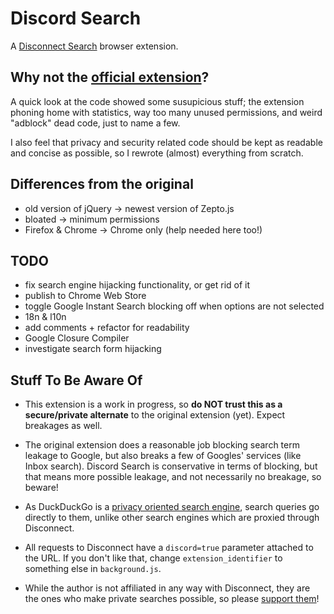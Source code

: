 # Discord Search

A [Disconnect Search](https://www.disconnect.me/search) browser extension.

## Why not the [official extension](https://github.com/disconnectme/search)?

A quick look at the code showed some susupicious stuff;
the extension phoning home with statistics, way too many unused permissions,
and weird "adblock" dead code, just to name a few.

I also feel that privacy and security related code should be kept as readable
and concise as possible, so I rewrote (almost) everything from scratch.

## Differences from the original

- old version of jQuery -> newest version of Zepto.js
- bloated -> minimum permissions
- Firefox & Chrome -> Chrome only (help needed here too!)

## TODO

- fix search engine hijacking functionality, or get rid of it
- publish to Chrome Web Store
- toggle Google Instant Search blocking off when options are not selected
- 18n & l10n
- add comments + refactor for readability
- Google Closure Compiler
- investigate search form hijacking

## Stuff To Be Aware Of

- This extension is a work in progress, so **do NOT trust this as a secure/private
alternate** to the original extension (yet). Expect breakages as well.

- The original extension does a reasonable job blocking search term leakage to
Google, but also breaks a few of Googles' services (like Inbox search).
Discord Search is conservative in terms of blocking, but that means more possible
leakage, and not necessarily no breakage, so beware!

- As DuckDuckGo is a [privacy oriented search engine](https://duckduckgo.com/privacy), search queries
go directly to them, unlike other search engines which are proxied through Disconnect.

- All requests to Disconnect have a ```discord=true``` parameter attached to the URL.
If you don't like that, change ```extension_identifier``` to something else in ```background.js```.

- While the author is not affiliated in any way with Disconnect, they are the ones
who make private searches possible, so please
[support them](https://disconnect.me/disconnect/welcome/premium/search)!
